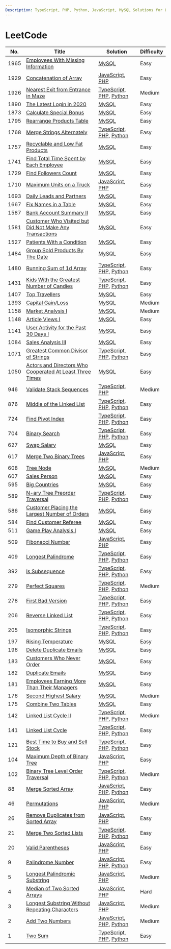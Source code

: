 ```yaml
---
Description: TypeScript, PHP, Python, JavaScript, MySQL Solutions for Leetcode
---
```


# LeetCode

<table data-full-width="true">
    <thead>
        <tr>
            <th>No.</th>
            <th>Title</th>
            <th>Solution</th>
            <th>Difficulty</th>
        </tr>
    </thead>
    <tbody>
        <tr>
            <td>1965</td>
            <td><a href="problems/1965.-employees-with-missing-information.md">Employees With Missing Information</a></td>
            <td><a href="problems/1965.-employees-with-missing-information.md#javascript">MySQL</a></td>
            <td>Easy</td>
        </tr>
        <tr>
            <td>1929</td>
            <td><a href="problems/1929.-concatenation-of-array.md">Concatenation of Array</a></td>
            <td><a href="problems/1929.-concatenation-of-array.md#javascript">JavaScript</a>, <a href="problems/1929.-concatenation-of-array.md#php">PHP</a></td>
            <td>Easy</td>
        </tr>
        <tr>
            <td>1926</td>
            <td><a href="problems/1926.-nearest-exit-from-entrance-in-maze.md">Nearest Exit from Entrance in Maze</a></td>
            <td><a href="problems/1926.-nearest-exit-from-entrance-in-maze.md#javascript">TypeScript</a>, <a href="problems/1926.-nearest-exit-from-entrance-in-maze.md#php">PHP</a>, <a href="problems/1926.-nearest-exit-from-entrance-in-maze.md#python">Python</a></td>
            <td>Medium</td>
        </tr>
        <tr>
            <td>1890</td>
            <td><a href="problems/1890.-the-latest-login-in-2020.md">The Latest Login in 2020</a></td>
            <td><a href="problems/1890.-the-latest-login-in-2020.md#javascript">MySQL</a></td>
            <td>Easy</td>
        </tr>
        <tr>
            <td>1873</td>
            <td><a href="problems/1873.-calculate-special-bonus.md">Calculate Special Bonus</a></td>
            <td><a href="problems/1873.-calculate-special-bonus.md#javascript">MySQL</a></td>
            <td>Easy</td>
        </tr>
        <tr>
            <td>1795</td>
            <td><a href="problems/1795.-rearrange-products-table.md">Rearrange Products Table</a></td>
            <td><a href="problems/1795.-rearrange-products-table.md#javascript">MySQL</a></td>
            <td>Easy</td>
        </tr>
        <tr>
            <td>1768</td>
            <td><a href="problems/1768.-merge-strings-alternately.md">Merge Strings Alternately</a></td>
            <td><a href="problems/1768.-merge-strings-alternately.md#typescript">TypeScript</a>, <a href="problems/1926.-nearest-exit-from-entrance-in-maze.md#php">PHP</a>, <a href="problems/1768.-merge-strings-alternately.md#python">Python</a></td>
            <td>Easy</td>
        </tr>
        <tr>
            <td>1757</td>
            <td><a href="problems/1757.-recyclable-and-low-fat-products.md">Recyclable and Low Fat Products</a></td>
            <td><a href="problems/1757.-recyclable-and-low-fat-products.md#mysql">MySQL</a></td>
            <td>Easy</td>
        </tr>
        <tr>
            <td>1741</td>
            <td><a href="problems/1741.-find-total-time-spent-by-each-employee.md">Find Total Time Spent by Each Employee</a></td>
            <td><a href="problems/1741.-find-total-time-spent-by-each-employee.md#javascript">MySQL</a></td>
            <td>Easy</td>
        </tr>
        <tr>
            <td>1729</td>
            <td><a href="problems/1729.-find-followers-count.md">Find Followers Count</a></td>
            <td><a href="problems/1729.-find-followers-count.md#javascript">MySQL</a></td>
            <td>Easy</td>
        </tr>
        <tr>
            <td>1710</td>
            <td><a href="problems/1710.-maximum-units-on-a-truck.md">Maximum Units on a Truck</a></td>
            <td><a href="problems/1710.-maximum-units-on-a-truck.md#javascript">JavaScript</a>, <a href="problems/1710.-maximum-units-on-a-truck.md#javascript-1">PHP</a></td>
            <td>Easy</td>
        </tr>
        <tr>
            <td>1693</td>
            <td><a href="problems/1693.-daily-leads-and-partners.md">Daily Leads and Partners</a></td>
            <td><a href="problems/1693.-daily-leads-and-partners.md#javascript">MySQL</a></td>
            <td>Easy</td>
        </tr>
        <tr>
            <td>1667</td>
            <td><a href="problems/1667.-fix-names-in-a-table.md">Fix Names in a Table</a></td>
            <td><a href="problems/1667.-fix-names-in-a-table.md#javascript">MySQL</a></td>
            <td>Easy</td>
        </tr>
        <tr>
            <td>1587</td>
            <td><a href="problems/1587.-bank-account-summary-ii.md">Bank Account Summary II</a></td>
            <td><a href="problems/1587.-bank-account-summary-ii.md#javascript">MySQL</a></td>
            <td>Easy</td>
        </tr>
        <tr>
            <td>1581</td>
            <td><a href="problems/1581.-customer-who-visited-but-did-not-make-any-transactions.md">Customer Who Visited but Did Not Make Any Transactions</a></td>
            <td><a href="problems/1581.-customer-who-visited-but-did-not-make-any-transactions.md#javascript">MySQL</a></td>
            <td>Easy</td>
        </tr>
        <tr>
            <td>1527</td>
            <td><a href="problems/1527.-patients-with-a-condition.md">Patients With a Condition</a></td>
            <td><a href="problems/1527.-patients-with-a-condition.md#javascript">MySQL</a></td>
            <td>Easy</td>
        </tr>
        <tr>
            <td>1484</td>
            <td><a href="problems/1484.-group-sold-products-by-the-date.md">Group Sold Products By The Date</a></td>
            <td><a href="problems/1484.-group-sold-products-by-the-date.md#javascript">MySQL</a></td>
            <td>Easy</td>
        </tr>
        <tr>
            <td>1480</td>
            <td><a href="problems/1480.-running-sum-of-1d-array.md">Running Sum of 1d Array</a></td>
            <td><a href="problems/1480.-running-sum-of-1d-array.md#typescript">TypeScript</a>, <a href="problems/1480.-running-sum-of-1d-array.md#php">PHP</a>, <a href="problems/1480.-running-sum-of-1d-array.md#python">Python</a></td>
            <td>Easy</td>
        </tr>
        <tr>
            <td>1431</td>
            <td><a href="problems/1431.-kids-with-the-greatest-number-of-candies.md">Kids With the Greatest Number of Candies</a></td>
            <td><a href="problems/1431.-kids-with-the-greatest-number-of-candies.md#typescript">TypeScript</a>, <a href="problems/1431.-kids-with-the-greatest-number-of-candies.md#php">PHP</a>, <a href="problems/1431.-kids-with-the-greatest-number-of-candies.md#python">Python</a></td>
            <td>Easy</td>
        </tr>
        <tr>
            <td>1407</td>
            <td><a href="problems/1407.-top-travellers.md">Top Travellers</a></td>
            <td><a href="problems/1407.-top-travellers.md#javascript">MySQL</a></td>
            <td>Easy</td>
        </tr>
        <tr>
            <td>1393</td>
            <td><a href="problems/1393.-capital-gain-loss.md">Capital Gain/Loss</a></td>
            <td><a href="problems/1393.-capital-gain-loss.md#javascript">MySQL</a></td>
            <td>Medium</td>
        </tr>
        <tr>
            <td>1158</td>
            <td><a href="problems/1158.-market-analysis-i.md">Market Analysis I</a></td>
            <td><a href="problems/1158.-market-analysis-i.md#javascript">MySQL</a></td>
            <td>Medium</td>
        </tr>
        <tr>
            <td>1148</td>
            <td><a href="problems/1148.-article-views-i.md">Article Views I</a></td>
            <td><a href="problems/1148.-article-views-i.md#javascript">MySQL</a></td>
            <td>Easy</td>
        </tr>
        <tr>
            <td>1141</td>
            <td><a href="problems/1141.-user-activity-for-the-past-30-days-i.md">User Activity for the Past 30 Days I</a></td>
            <td><a href="problems/1141.-user-activity-for-the-past-30-days-i.md#javascript">MySQL</a></td>
            <td>Easy</td>
        </tr>
        <tr>
            <td>1084</td>
            <td><a href="problems/1084.-sales-analysis-iii.md">Sales Analysis III</a></td>
            <td><a href="problems/1084.-sales-analysis-iii.md#javascript">MySQL</a></td>
            <td>Easy</td>
        </tr>
        <tr>
            <td>1071</td>
            <td><a href="problems/1071.-greatest-common-divisor-of-strings.md">Greatest Common Divisor of Strings</a></td>
            <td><a href="problems/1071.-greatest-common-divisor-of-strings.md#typescript">TypeScript</a>, <a href="problems/1071.-greatest-common-divisor-of-strings.md#php">PHP</a>, <a href="problems/1071.-greatest-common-divisor-of-strings.md#python">Python</a></td>
            <td>Easy</td>
        </tr>
        <tr>
            <td>1050</td>
            <td><a href="problems/1050.-actors-and-directors-who-cooperated-at-least-three-times.md">Actors and Directors Who Cooperated At Least Three Times</a></td>
            <td><a href="problems/1050.-actors-and-directors-who-cooperated-at-least-three-times.md#javascript">MySQL</a></td>
            <td>Easy</td>
        </tr>
        <tr>
            <td>946</td>
            <td><a href="problems/946.-validate-stack-sequences.md">Validate Stack Sequences</a></td>
            <td><a href="problems/946.-validate-stack-sequences.md#typescript">TypeScript</a>, <a href="problems/946.-validate-stack-sequences.md#php">PHP</a></td>
            <td>Medium</td>
        </tr>
        <tr>
            <td>876</td>
            <td><a href="problems/876.-middle-of-the-linked-list.md">Middle of the Linked List</a></td>
            <td><a href="problems/876.-middle-of-the-linked-list.md#typescript">TypeScript</a>, <a href="problems/876.-middle-of-the-linked-list.md#php">PHP</a>, <a href="problems/876.-middle-of-the-linked-list.md#python">Python</a></td>
            <td>Easy</td>
        </tr>
        <tr>
            <td>724</td>
            <td><a href="problems/724.-find-pivot-index.md">Find Pivot Index</a></td>
            <td><a href="problems/724.-find-pivot-index.md#javascript">TypeScript</a>, <a href="problems/724.-find-pivot-index.md#javascript-1">PHP</a>, <a href="problems/724.-find-pivot-index.md#javascript-2">Python</a></td>
            <td>Easy</td>
        </tr>
        <tr>
            <td>704</td>
            <td><a href="problems/704.-binary-search.md">Binary Search</a></td>
            <td><a href="problems/704.-binary-search.md#typescript">TypeScript</a>, <a href="problems/704.-binary-search.md#php">PHP</a>, <a href="problems/704.-binary-search.md#python">Python</a></td>
            <td>Easy</td>
        </tr>
        <tr>
            <td>627</td>
            <td><a href="problems/627.-swap-salary.md">Swap Salary</a></td>
            <td><a href="problems/627.-swap-salary.md#javascript">MySQL</a></td>
            <td>Easy</td>
        </tr>
        <tr>
            <td>617</td>
            <td><a href="problems/617.-merge-two-binary-trees.md">Merge Two Binary Trees</a></td>
            <td><a href="problems/617.-merge-two-binary-trees.md#javascript">JavaScript</a>, <a href="problems/617.-merge-two-binary-trees.md#javascript-1">PHP</a></td>
            <td>Easy</td>
        </tr>
        <tr>
            <td>608</td>
            <td><a href="problems/608.-tree-node.md">Tree Node</a></td>
            <td><a href="problems/608.-tree-node.md#javascript">MySQL</a></td>
            <td>Medium</td>
        </tr>
        <tr>
            <td>607</td>
            <td><a href="problems/607.-sales-person.md">Sales Person</a></td>
            <td><a href="problems/607.-sales-person.md#javascript">MySQL</a></td>
            <td>Easy</td>
        </tr>
        <tr>
            <td>595</td>
            <td><a href="problems/595.-big-countries.md">Big Countries</a></td>
            <td><a href="problems/595.-big-countries.md#javascript">MySQL</a></td>
            <td>Easy</td>
        </tr>
        <tr>
            <td>589</td>
            <td><a href="problems/589.-n-ary-tree-preorder-traversal.md">N-ary Tree Preorder Traversal</a></td>
            <td><a href="problems/589.-n-ary-tree-preorder-traversal.md#typescript">TypeScript</a>, <a href="problems/589.-n-ary-tree-preorder-traversal.md#php">PHP</a>, <a href="problems/589.-n-ary-tree-preorder-traversal.md#python">Python</a></td>
            <td>Easy</td>
        </tr>
        <tr>
            <td>586</td>
            <td><a href="problems/586.-customer-placing-the-largest-number-of-orders.md">Customer Placing the Largest Number of Orders</a></td>
            <td><a href="problems/586.-customer-placing-the-largest-number-of-orders.md#javascript">MySQL</a></td>
            <td>Easy</td>
        </tr>
        <tr>
            <td>584</td>
            <td><a href="problems/584.-find-customer-referee.md">Find Customer Referee</a></td>
            <td><a href="problems/584.-find-customer-referee.md#javascript">MySQL</a></td>
            <td>Easy</td>
        </tr>
        <tr>
            <td>511</td>
            <td><a href="problems/511.-game-play-analysis-i.md">Game Play Analysis I</a></td>
            <td><a href="problems/511.-game-play-analysis-i.md#javascript">MySQL</a></td>
            <td>Easy</td>
        </tr>
        <tr>
            <td>509</td>
            <td><a href="problems/509.-fibonacci-number.md">Fibonacci Number</a></td>
            <td><a href="problems/509.-fibonacci-number.md#javascript">JavaScript</a>, <a href="problems/509.-fibonacci-number.md#javascript-1">PHP</a></td>
            <td>Easy</td>
        </tr>
        <tr>
            <td>409</td>
            <td><a href="problems/409.-longest-palindrome.md">Longest Palindrome</a></td>
            <td><a href="problems/409.-longest-palindrome.md#typescript">TypeScript</a>, <a href="problems/409.-longest-palindrome.md#php">PHP</a>, <a href="problems/409.-longest-palindrome.md#python">Python</a></td>
            <td>Easy</td>
        </tr>
        <tr>
            <td>392</td>
            <td><a href="problems/392.-is-subsequence.md">Is Subsequence</a></td>
            <td><a href="problems/392.-is-subsequence.md#typescript">TypeScript</a>, <a href="problems/392.-is-subsequence.md#php">PHP</a>, <a href="problems/392.-is-subsequence.md#python">Python</a></td>
            <td>Easy</td>
        </tr>
        <tr>
            <td>279</td>
            <td><a href="problems/279.-perfect-squares.md">Perfect Squares</a></td>
            <td><a href="problems/279.-perfect-squares.md#typescript">TypeScript</a>, <a href="problems/279.-perfect-squares.md#php">PHP</a>, <a href="problems/279.-perfect-squares.md#python">Python</a></td>
            <td>Medium</td>
        </tr>
        <tr>
            <td>278</td>
            <td><a href="problems/278.-first-bad-version.md">First Bad Version</a></td>
            <td><a href="problems/278.-first-bad-version.md#typescript">TypeScript</a>, <a href="problems/278.-first-bad-version.md#php">PHP</a>, <a href="problems/278.-first-bad-version.md#python">Python</a></td>
            <td>Easy</td>
        </tr>
        <tr>
            <td>206</td>
            <td><a href="problems/206.-reverse-linked-list.md">Reverse Linked List</a></td>
            <td><a href="problems/206.-reverse-linked-list.md#typescript">TypeScript</a>, <a href="problems/206.-reverse-linked-list.md#php">PHP</a>, <a href="problems/206.-reverse-linked-list.md#python">Python</a></td>
            <td>Easy</td>
        </tr>
        <tr>
            <td>205</td>
            <td><a href="problems/205.-isomorphic-strings.md">Isomorphic Strings</a></td>
            <td><a href="problems/205.-isomorphic-strings.md#typescript">TypeScript</a>, <a href="problems/205.-isomorphic-strings.md#php">PHP</a>, <a href="problems/205.-isomorphic-strings.md#python">Python</a></td>
            <td>Easy</td>
        </tr>
        <tr>
            <td>197</td>
            <td><a href="problems/197.-rising-temperature.md">Rising Temperature</a></td>
            <td><a href="problems/197.-rising-temperature.md#javascript">MySQL</a></td>
            <td>Easy</td>
        </tr>
        <tr>
            <td>196</td>
            <td><a href="problems/196.-delete-duplicate-emails.md">Delete Duplicate Emails</a></td>
            <td><a href="problems/196.-delete-duplicate-emails.md#javascript">MySQL</a></td>
            <td>Easy</td>
        </tr>
        <tr>
            <td>183</td>
            <td><a href="problems/183.-customers-who-never-order.md">Customers Who Never Order</a></td>
            <td><a href="problems/183.-customers-who-never-order.md#javascript">MySQL</a></td>
            <td>Easy</td>
        </tr>
        <tr>
            <td>182</td>
            <td><a href="problems/182.-duplicate-emails.md">Duplicate Emails</a></td>
            <td><a href="problems/182.-duplicate-emails.md#javascript">MySQL</a></td>
            <td>Easy</td>
        </tr>
        <tr>
            <td>181</td>
            <td><a href="problems/181.-employees-earning-more-than-their-managers.md">Employees Earning More Than Their Managers</a></td>
            <td><a href="problems/181.-employees-earning-more-than-their-managers.md#javascript">MySQL</a></td>
            <td>Easy</td>
        </tr>
        <tr>
            <td>176</td>
            <td><a href="problems/176.-second-highest-salary.md">Second Highest Salary</a></td>
            <td><a href="problems/176.-second-highest-salary.md#javascript">MySQL</a></td>
            <td>Medium</td>
        </tr>
        <tr>
            <td>175</td>
            <td><a href="problems/175.-combine-two-tables.md">Combine Two Tables</a></td>
            <td><a href="problems/175.-combine-two-tables.md#javascript">MySQL</a></td>
            <td>Easy</td>
        </tr>
        <tr>
            <td>142</td>
            <td><a href="problems/142.-linked-list-cycle-ii.md">Linked List Cycle II</a></td>
            <td><a href="problems/142.-linked-list-cycle-ii.md#typescript">TypeScript</a>, <a href="problems/142.-linked-list-cycle-ii.md#php">PHP</a>, <a href="problems/142.-linked-list-cycle-ii.md#python">Python</a></td>
            <td>Medium</td>
        </tr>
        <tr>
            <td>141</td>
            <td><a href="problems/141.-linked-list-cycle.md">Linked List Cycle</a></td>
            <td><a href="problems/141.-linked-list-cycle.md#typescript">TypeScript</a>, <a href="problems/141.-linked-list-cycle.md#php">PHP</a>, <a href="problems/141.-linked-list-cycle.md#python">Python</a></td>
            <td>Easy</td>
        </tr>
        <tr>
            <td>121</td>
            <td><a href="problems/121.-best-time-to-buy-and-sell-stock.md">Best Time to Buy and Sell Stock</a></td>
            <td><a href="problems/121.-best-time-to-buy-and-sell-stock.md#typescript">TypeScript</a>, <a href="problems/121.-best-time-to-buy-and-sell-stock.md#php">PHP</a>, <a href="problems/121.-best-time-to-buy-and-sell-stock.md#python">Python</a></td>
            <td>Easy</td>
        </tr>
        <tr>
            <td>104</td>
            <td><a href="problems/104.-maximum-depth-of-binary-tree.md">Maximum Depth of Binary Tree</a></td>
            <td><a href="problems/104.-maximum-depth-of-binary-tree.md#javascript">JavaScript</a>, <a href="problems/104.-maximum-depth-of-binary-tree.md#javascript-1">PHP</a></td>
            <td>Easy</td>
        </tr>
        <tr>
            <td>102</td>
            <td><a href="problems/102.-binary-tree-level-order-traversal.md">Binary Tree Level Order Traversal</a></td>
            <td><a href="problems/102.-binary-tree-level-order-traversal.md#typescript">TypeScript</a>, <a href="problems/102.-binary-tree-level-order-traversal.md#php">PHP</a>, <a href="problems/102.-binary-tree-level-order-traversal.md#python">Python</a></td>
            <td>Medium</td>
        </tr>
        <tr>
            <td>88</td>
            <td><a href="problems/88.-merge-sorted-array.md">Merge Sorted Array</a></td>
            <td><a href="problems/88.-merge-sorted-array.md#javascript">JavaScript</a>, <a href="problems/88.-merge-sorted-array.md#php">PHP</a>, <a href="problems/88.-merge-sorted-array.md#python">Python</a></td>
            <td>Easy</td>
        </tr>
        <tr>
            <td>46</td>
            <td><a href="problems/46.-permutations.md">Permutations</a></td>
            <td><a href="problems/46.-permutations.md#javascript">JavaScript</a>, <a href="problems/46.-permutations.md#javascript-1">PHP</a></td>
            <td>Medium</td>
        </tr>
        <tr>
            <td>26</td>
            <td><a href="problems/26.-remove-duplicates-from-sorted-array.md">Remove Duplicates from Sorted Array</a></td>
            <td><a href="problems/26.-remove-duplicates-from-sorted-array.md#javascript">JavaScript</a>, <a href="problems/26.-remove-duplicates-from-sorted-array.md#javascript-1">PHP</a></td>
            <td>Easy</td>
        </tr>
        <tr>
            <td>21</td>
            <td><a href="problems/21.-merge-two-sorted-lists.md">Merge Two Sorted Lists</a></td>
            <td><a href="problems/21.-merge-two-sorted-lists.md#typescript">TypeScript</a>, <a href="problems/21.-merge-two-sorted-lists.md#php">PHP</a>, <a href="problems/21.-merge-two-sorted-lists.md#python">Python</a></td>
            <td>Easy</td>
        </tr>
        <tr>
            <td>20</td>
            <td><a href="problems/20.-valid-parentheses.md">Valid Parentheses</a></td>
            <td><a href="problems/20.-valid-parentheses.md#javascript">JavaScript</a>, <a href="problems/20.-valid-parentheses.md#javascript-1">PHP</a></td>
            <td>Easy</td>
        </tr>
        <tr>
            <td>9</td>
            <td><a href="problems/9.-palindrome-number.md">Palindrome Number</a></td>
            <td><a href="problems/9.-palindrome-number.md#javascript">JavaScript</a>, <a href="problems/9.-palindrome-number.md#javascript-1">PHP</a>, <a href="problems/9.-palindrome-number.md#javascript-2">Python</a></td>
            <td>Easy</td>
        </tr>
        <tr>
            <td>5</td>
            <td><a href="problems/5.-longest-palindromic-substring.md">Longest Palindromic Substring</a></td>
            <td><a href="problems/5.-longest-palindromic-substring.md#javascript">JavaScript</a>, <a href="problems/5.-longest-palindromic-substring.md#javascript-1">PHP</a></td>
            <td>Medium</td>
        </tr>
        <tr>
            <td>4</td>
            <td><a href="problems/4.-median-of-two-sorted-arrays.md">Median of Two Sorted Arrays</a></td>
            <td><a href="problems/4.-median-of-two-sorted-arrays.md#javascript">JavaScript</a>, <a href="problems/4.-median-of-two-sorted-arrays.md#javascript-1">PHP</a></td>
            <td>Hard</td>
        </tr>
        <tr>
            <td>3</td>
            <td><a href="problems/3.-longest-substring-without-repeating-characters.md">Longest Substring Without Repeating Characters</a></td>
            <td><a href="problems/3.-longest-substring-without-repeating-characters.md#javascript">JavaScript</a>, <a href="problems/3.-longest-substring-without-repeating-characters.md#php">PHP</a></td>
            <td>Medium</td>
        </tr>
        <tr>
            <td>2</td>
            <td><a href="problems/2.-add-two-numbers.md">Add Two Numbers</a></td>
            <td><a href="problems/2.-add-two-numbers.md#javascript">JavaScript</a>, <a href="problems/2.-add-two-numbers.md#javascript-1">PHP</a>, <a href="problems/2.-add-two-numbers.md#javascript-2">Python</a></td>
            <td>Medium</td>
        </tr>
        <tr>
            <td>1</td>
            <td><a href="problems/1.-two-sum.md">Two Sum</a></td>
            <td><a href="problems/1.-two-sum.md#typescript">TypeScript</a>, <a href="problems/1.-two-sum.md#php">PHP</a>, <a href="problems/1.-two-sum.md#python">Python</a></td>
            <td>Easy</td>
        </tr>
    </tbody>
</table>
